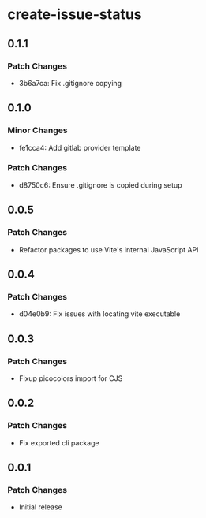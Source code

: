 # create-issue-status

## 0.1.1

### Patch Changes

- 3b6a7ca: Fix .gitignore copying

## 0.1.0

### Minor Changes

- fe1cca4: Add gitlab provider template

### Patch Changes

- d8750c6: Ensure .gitignore is copied during setup

## 0.0.5

### Patch Changes

- Refactor packages to use Vite's internal JavaScript API

## 0.0.4

### Patch Changes

- d04e0b9: Fix issues with locating vite executable

## 0.0.3

### Patch Changes

- Fixup picocolors import for CJS

## 0.0.2

### Patch Changes

- Fix exported cli package

## 0.0.1

### Patch Changes

- Initial release
